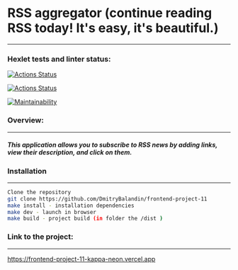 # __RSS aggregator__ (continue reading RSS today! It's easy, it's beautiful.)
________
### Hexlet tests and linter status:
[![Actions Status](https://github.com/DmitryBalandin/frontend-project-11/actions/workflows/hexlet-check.yml/badge.svg)](https://github.com/DmitryBalandin/frontend-project-11/actions)

[![Actions Status](https://github.com/DmitryBalandin/frontend-project-11/actions/workflows/main.yml/badge.svg)](https://github.com/DmitryBalandin/frontend-project-11/actions)

[![Maintainability](https://qlty.sh/badges/c2b77d0f-843c-45ca-a2c3-bc80693e002d/maintainability.svg)](https://qlty.sh/gh/DmitryBalandin/projects/frontend-project-11)

### Overview:
___
##### This application allows you to subscribe to RSS news by adding links, view their description, and click on them.

### Installation
___

```sh
Clone the repository 
git clone https://github.com/DmitryBalandin/frontend-project-11
make install - installation dependencies
make dev - launch in browser
make build - project build (in folder the /dist )
```

### Link to the project:
___
https://frontend-project-11-kappa-neon.vercel.app